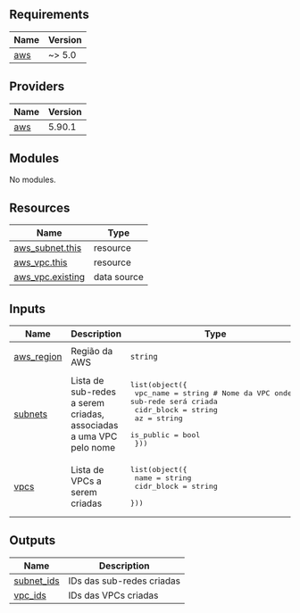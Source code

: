 <!-- BEGIN_TF_DOCS -->
## Requirements

| Name | Version |
|------|---------|
| <a name="requirement_aws"></a> [aws](#requirement\_aws) | ~> 5.0 |

## Providers

| Name | Version |
|------|---------|
| <a name="provider_aws"></a> [aws](#provider\_aws) | 5.90.1 |

## Modules

No modules.

## Resources

| Name | Type |
|------|------|
| [aws_subnet.this](https://registry.terraform.io/providers/hashicorp/aws/latest/docs/resources/subnet) | resource |
| [aws_vpc.this](https://registry.terraform.io/providers/hashicorp/aws/latest/docs/resources/vpc) | resource |
| [aws_vpc.existing](https://registry.terraform.io/providers/hashicorp/aws/latest/docs/data-sources/vpc) | data source |

## Inputs

| Name | Description | Type | Default | Required |
|------|-------------|------|---------|:--------:|
| <a name="input_aws_region"></a> [aws\_region](#input\_aws\_region) | Região da AWS | `string` | `"us-east-1"` | no |
| <a name="input_subnets"></a> [subnets](#input\_subnets) | Lista de sub-redes a serem criadas, associadas a uma VPC pelo nome | <pre>list(object({<br/>    vpc_name   = string # Nome da VPC onde a sub-rede será criada<br/>    cidr_block = string<br/>    az         = string<br/>    is_public  = bool<br/>  }))</pre> | `[]` | no |
| <a name="input_vpcs"></a> [vpcs](#input\_vpcs) | Lista de VPCs a serem criadas | <pre>list(object({<br/>    name       = string<br/>    cidr_block = string<br/>  }))</pre> | `[]` | no |

## Outputs

| Name | Description |
|------|-------------|
| <a name="output_subnet_ids"></a> [subnet\_ids](#output\_subnet\_ids) | IDs das sub-redes criadas |
| <a name="output_vpc_ids"></a> [vpc\_ids](#output\_vpc\_ids) | IDs das VPCs criadas |
<!-- END_TF_DOCS -->
